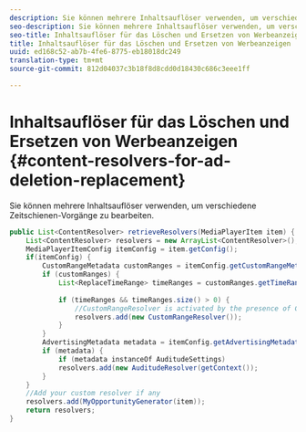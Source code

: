 ```yaml
---
description: Sie können mehrere Inhaltsauflöser verwenden, um verschiedene Zeitschienen-Vorgänge zu bearbeiten.
seo-description: Sie können mehrere Inhaltsauflöser verwenden, um verschiedene Zeitschienen-Vorgänge zu bearbeiten.
seo-title: Inhaltsauflöser für das Löschen und Ersetzen von Werbeanzeigen
title: Inhaltsauflöser für das Löschen und Ersetzen von Werbeanzeigen
uuid: ed168c52-ab7b-4fe6-8775-eb18018dc249
translation-type: tm+mt
source-git-commit: 812d04037c3b18f8d8cdd0d18430c686c3eee1ff

---
```



# Inhaltsauflöser für das Löschen und Ersetzen von Werbeanzeigen {#content-resolvers-for-ad-deletion-replacement}

Sie können mehrere Inhaltsauflöser verwenden, um verschiedene Zeitschienen-Vorgänge zu bearbeiten.

```java
public List<ContentResolver> retrieveResolvers(MediaPlayerItem item) { 
    List<ContentResolver> resolvers = new ArrayList<ContentResolver>(); 
    MediaPlayerItemConfig itemConfig = item.getConfig(); 
    if(itemConfig) { 
        CustomRangeMetadata customRanges = itemConfig.getCustomRangeMetadata(); 
        if (customRanges) { 
            List<ReplaceTimeRange> timeRanges = customRanges.getTimeRangeList(); 
 
            if (timeRanges && timeRanges.size() > 0) { 
                //CustomRangeResolver is activated by the presence of CustomRanges 
                resolvers.add(new CustomRangeResolver()); 
            } 
        } 
        AdvertisingMetadata metadata = itemConfig.getAdvertisingMetadata(); 
        if (metadata) { 
            if (metadata instanceOf AuditudeSettings)  
            resolvers.add(new AuditudeResolver(getContext());                                      
        } 
    } 
    //Add your custom resolver if any 
    resolvers.add(MyOpportunityGenerator(item)); 
    return resolvers; 
} 
```

